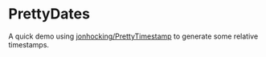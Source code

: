 PrettyDates
===========

A quick demo using [jonhocking/PrettyTimestamp](https://github.com/jonhocking/PrettyTimestamp) to generate some relative timestamps.
